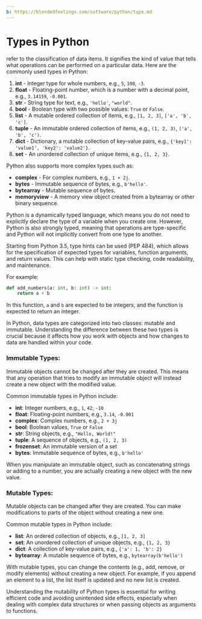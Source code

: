 ```yaml
---
b: https://blendedfeelings.com/software/python/type.md
---
```


# Types in Python 
refer to the classification of data items. It signifies the kind of value that tells what operations can be performed on a particular data. Here are the commonly used types in Python:

1. **int** - Integer type for whole numbers, e.g., `5`, `100`, `-3`.
2. **float** - Floating-point number, which is a number with a decimal point, e.g., `3.14159`, `-0.001`.
3. **str** - String type for text, e.g., `'hello'`, `"world"`.
4. **bool** - Boolean type with two possible values: `True` or `False`.
5. **list** - A mutable ordered collection of items, e.g., `[1, 2, 3]`, `['a', 'b', 'c']`.
6. **tuple** - An immutable ordered collection of items, e.g., `(1, 2, 3)`, `('a', 'b', 'c')`.
7. **dict** - Dictionary, a mutable collection of key-value pairs, e.g., `{'key1': 'value1', 'key2': 'value2'}`.
8. **set** - An unordered collection of unique items, e.g., `{1, 2, 3}`.

Python also supports more complex types such as:

- **complex** - For complex numbers, e.g., `1 + 2j`.
- **bytes** - Immutable sequence of bytes, e.g., `b'hello'`.
- **bytearray** - Mutable sequence of bytes.
- **memoryview** - A memory view object created from a bytearray or other binary sequence.

Python is a dynamically typed language, which means you do not need to explicitly declare the type of a variable when you create one. However, Python is also strongly typed, meaning that operations are type-specific and Python will not implicitly convert from one type to another.

Starting from Python 3.5, type hints can be used (PEP 484), which allows for the specification of expected types for variables, function arguments, and return values. This can help with static type checking, code readability, and maintenance.

For example:
```python
def add_numbers(a: int, b: int) -> int:
    return a + b
```

In this function, `a` and `b` are expected to be integers, and the function is expected to return an integer.

In Python, data types are categorized into two classes: mutable and immutable. Understanding the difference between these two types is crucial because it affects how you work with objects and how changes to data are handled within your code.

### Immutable Types:
Immutable objects cannot be changed after they are created. This means that any operation that tries to modify an immutable object will instead create a new object with the modified value.

Common immutable types in Python include:

- **int**: Integer numbers, e.g., `1`, `42`, `-10`
- **float**: Floating-point numbers, e.g., `3.14`, `-0.001`
- **complex**: Complex numbers, e.g., `2 + 3j`
- **bool**: Boolean values, `True` or `False`
- **str**: String objects, e.g., `"Hello, World!"`
- **tuple**: A sequence of objects, e.g., `(1, 2, 3)`
- **frozenset**: An immutable version of a set
- **bytes**: Immutable sequence of bytes, e.g., `b'hello'`

When you manipulate an immutable object, such as concatenating strings or adding to a number, you are actually creating a new object with the new value.

### Mutable Types:
Mutable objects can be changed after they are created. You can make modifications to parts of the object without creating a new one.

Common mutable types in Python include:

- **list**: An ordered collection of objects, e.g., `[1, 2, 3]`
- **set**: An unordered collection of unique objects, e.g., `{1, 2, 3}`
- **dict**: A collection of key-value pairs, e.g., `{'a': 1, 'b': 2}`
- **bytearray**: A mutable sequence of bytes, e.g., `bytearray(b'hello')`

With mutable types, you can change the contents (e.g., add, remove, or modify elements) without creating a new object. For example, if you append an element to a list, the list itself is updated and no new list is created.

Understanding the mutability of Python types is essential for writing efficient code and avoiding unintended side effects, especially when dealing with complex data structures or when passing objects as arguments to functions.